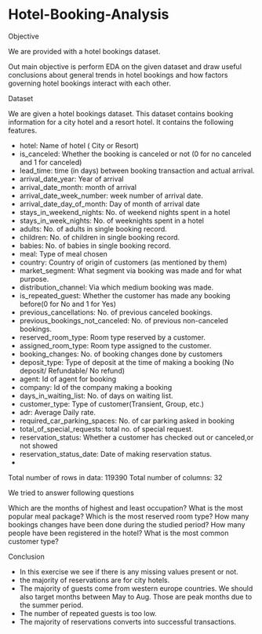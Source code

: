 # Hotel-Booking-Analysis

Objective

We are provided with a hotel bookings dataset.

Out main objective is perform EDA on the given dataset and draw useful conclusions about general trends in hotel bookings and how factors governing hotel bookings interact with each other.

Dataset

We are given a hotel bookings dataset. This dataset contains booking information for a city hotel and a resort hotel. It contains the following features.
- hotel: Name of hotel ( City or Resort)
- is_canceled: Whether the booking is canceled or not (0 for no canceled and 1 for canceled)
- lead_time: time (in days) between booking transaction and actual arrival.
- arrival_date_year: Year of arrival
- arrival_date_month: month of arrival
- arrival_date_week_number: week number of arrival date.
- arrival_date_day_of_month: Day of month of arrival date
- stays_in_weekend_nights: No. of weekend nights spent in a hotel
- stays_in_week_nights: No. of weeknights spent in a hotel
- adults: No. of adults in single booking record.
- children: No. of children in single booking record.
- babies: No. of babies in single booking record. 
- meal: Type of meal chosen 
- country: Country of origin of customers (as mentioned by them)
- market_segment: What segment via booking was made and for what purpose.
- distribution_channel: Via which medium booking was made.
- is_repeated_guest: Whether the customer has made any booking before(0 for No and 1 for 
                     Yes)
- previous_cancellations: No. of previous canceled bookings.
- previous_bookings_not_canceled: No. of previous non-canceled bookings.
- reserved_room_type: Room type reserved by a customer.
- assigned_room_type: Room type assigned to the customer.
- booking_changes: No. of booking changes done by customers
- deposit_type: Type of deposit at the time of making a booking (No deposit/ Refundable/ No refund)
- agent: Id of agent for booking
- company: Id of the company making a booking
- days_in_waiting_list: No. of days on waiting list.
- customer_type: Type of customer(Transient, Group, etc.)
- adr: Average Daily rate.
- required_car_parking_spaces: No. of car parking asked in booking
- total_of_special_requests: total no. of special request.
- reservation_status: Whether a customer has checked out or canceled,or not showed 
- reservation_status_date: Date of making reservation status.
- 
Total number of rows in data: 119390
Total number of columns: 32

We tried to answer following questions

Which are the months of highest and least occupation?
What is the most popular meal package?
Which is the most reserved room type?
How many bookings changes have been done during the studied period?
How many people have been registered in the hotel?
What is the most common customer type?

Conclusion
  
*   In this exercise we see if there is any missing values present or not.
*   the majority of reservations are for city hotels.
*    The majority of guests come from western europe countries.
We should also target months between May to Aug. Those are peak months due to the summer period.
*   The number of repeated guests is too low.
*   The majority of reservations converts into successful transactions.

